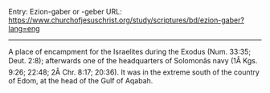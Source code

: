 Entry: Ezion-gaber or -geber
URL: https://www.churchofjesuschrist.org/study/scriptures/bd/ezion-gaber?lang=eng

---

A place of encampment for the Israelites during the Exodus (Num. 33:35; Deut. 2:8); afterwards one of the headquarters of Solomonâs navy (1Â Kgs. 9:26; 22:48; 2Â Chr. 8:17; 20:36). It was in the extreme south of the country of Edom, at the head of the Gulf of Aqabah.
